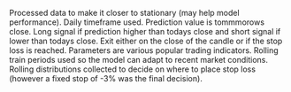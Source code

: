 Processed data to make it closer to stationary (may help model performance).
Daily timeframe used.
Prediction value is tommmorows close.
Long signal if prediction higher than todays close and short signal if lower than todays close.
Exit either on the close of the candle or if the stop loss is reached.
Parameters are various popular trading indicators.
Rolling train periods used so the model can adapt to recent market conditions.
Rolling distributions collected to decide on where to place stop loss (however a fixed stop of -3% was the final decision).
